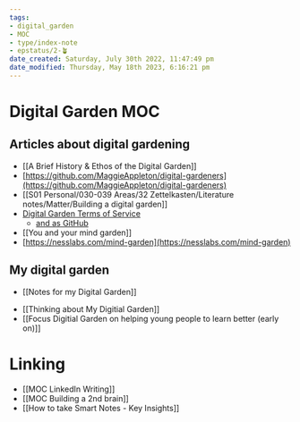 ```yaml
---
tags: 
- digital_garden
- MOC
- type/index-note
- epstatus/2-🪴
date_created: Saturday, July 30th 2022, 11:47:49 pm
date_modified: Thursday, May 18th 2023, 6:16:21 pm
---
```

# Digital Garden MOC
## Articles about digital gardening
+ [[A Brief History & Ethos of the Digital Garden]]
+ [https://github.com/MaggieAppleton/digital-gardeners](https://github.com/MaggieAppleton/digital-gardeners)
+ [[S01 Personal/030-039 Areas/32 Zettelkasten/Literature notes/Matter/Building a digital garden]]
+ [Digital Garden Terms of Service](https://www.swyx.io/digital-garden-tos)
	+ [and as GitHub](https://github.com/sw-yx/digital-garden-tos)
+ [[You and your mind garden]]
+ [https://nesslabs.com/mind-garden](https://nesslabs.com/mind-garden)

## My digital garden
+ [[Notes for my Digital Garden]]
* [[Thinking about My Digitial Garden]]
* [[Focus Digitial Garden on helping young people to learn better (early on)]]

# Linking
+ [[MOC LinkedIn Writing]]
+ [[MOC Building a 2nd brain]]
+ [[How to take Smart Notes - Key Insights]]